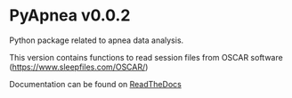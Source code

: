 # PyApnea v0.0.2

Python package related to apnea data analysis.

This version contains functions to read session files from OSCAR software (https://www.sleepfiles.com/OSCAR/)

Documentation can be found on [ReadTheDocs](https://pyapnea.readthedocs.io/en/latest/)



